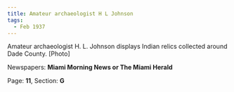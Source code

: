 ```yaml
---  
title: Amateur archaeologist H L Johnson  
tags:  
  - Feb 1937  
---  
```

  
Amateur archaeologist H. L. Johnson displays Indian relics collected around Dade County. [Photo]  
  
Newspapers: **Miami Morning News or The Miami Herald**  
  
Page: **11**, Section: **G** 
